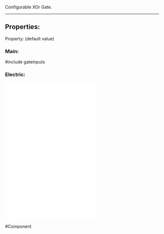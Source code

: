Configurable XOr Gate.

---

## Properties:

Property: (default value)

### Main:
#include gateinputs
### Electric:
![](1-Circuit/Components/08-Logic/Logic%20Components.md#Inputs)
![](1-Circuit/Components/08-Logic/Logic%20Components.md#Outputs)
![](1-Circuit/Components/08-Logic/Logic%20Components.md#Edges)


#Component 
